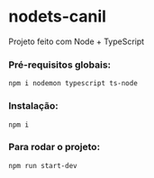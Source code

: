 # nodets-canil

Projeto feito com Node + TypeScript

### Pré-requisitos globais:

`npm i nodemon typescript ts-node`

### Instalação:

`npm i `

### Para rodar o projeto:

`npm run start-dev`

